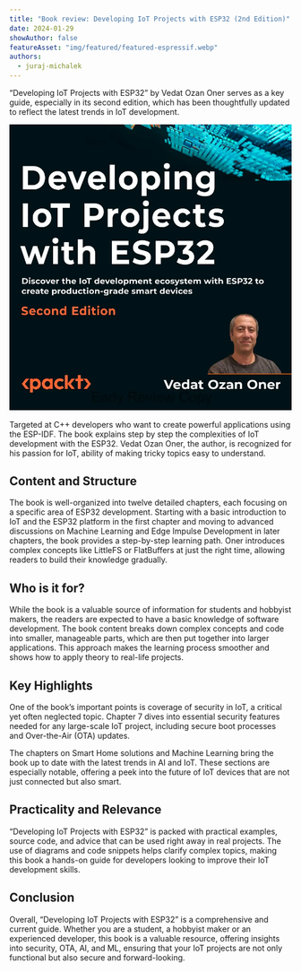 ```yaml
---
title: "Book review: Developing IoT Projects with ESP32 (2nd Edition)"
date: 2024-01-29
showAuthor: false
featureAsset: "img/featured/featured-espressif.webp"
authors:
  - juraj-michalek
---
```

“Developing IoT Projects with ESP32” by Vedat Ozan Oner serves as a key guide, especially in its second edition, which has been thoughtfully updated to reflect the latest trends in IoT development.

![](img/book-1.webp)

Targeted at C++ developers who want to create powerful applications using the ESP-IDF. The book explains step by step the complexities of IoT development with the ESP32. Vedat Ozan Oner, the author, is recognized for his passion for IoT, ability of making tricky topics easy to understand.

## Content and Structure

The book is well-organized into twelve detailed chapters, each focusing on a specific area of ESP32 development. Starting with a basic introduction to IoT and the ESP32 platform in the first chapter and moving to advanced discussions on Machine Learning and Edge Impulse Development in later chapters, the book provides a step-by-step learning path. Oner introduces complex concepts like LittleFS or FlatBuffers at just the right time, allowing readers to build their knowledge gradually.

## Who is it for?

While the book is a valuable source of information for students and hobbyist makers, the readers are expected to have a basic knowledge of software development. The book content breaks down complex concepts and code into smaller, manageable parts, which are then put together into larger applications. This approach makes the learning process smoother and shows how to apply theory to real-life projects.

## Key Highlights

One of the book’s important points is coverage of security in IoT, a critical yet often neglected topic. Chapter 7 dives into essential security features needed for any large-scale IoT project, including secure boot processes and Over-the-Air (OTA) updates.

The chapters on Smart Home solutions and Machine Learning bring the book up to date with the latest trends in AI and IoT. These sections are especially notable, offering a peek into the future of IoT devices that are not just connected but also smart.

## Practicality and Relevance

“Developing IoT Projects with ESP32” is packed with practical examples, source code, and advice that can be used right away in real projects. The use of diagrams and code snippets helps clarify complex topics, making this book a hands-on guide for developers looking to improve their IoT development skills.

## Conclusion

Overall, “Developing IoT Projects with ESP32” is a comprehensive and current guide. Whether you are a student, a hobbyist maker or an experienced developer, this book is a valuable resource, offering insights into security, OTA, AI, and ML, ensuring that your IoT projects are not only functional but also secure and forward-looking.
